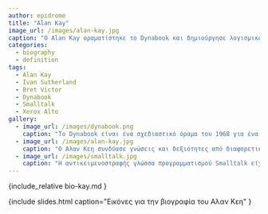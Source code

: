 ```yaml
---
author: epidrome
title: "Alan Kay"
image_url: /images/alan-kay.jpg
caption: "O Alan Kay οραματίστηκε το Dynabook και δημιούργησε λογισμικό που διευκολύνει τα παιδιά να μάθουν να σκέφτονται μαζί με τους υπολογιστές"
categories:
  - biography
  - definition
tags:
  - Alan Kay
  - Ivan Sutherland
  - Bret Victor
  - Dynabook
  - Smalltalk
  - Xerox Alto
gallery:
  - image_url: /images/dynabook.png
    caption: "Το Dynabook είναι ένα σχεδιαστικό όραμα του 1968 για ένα φορητό υπολογιστή τύπου τάμπλετ από τον Alan Kay που απευθύνεται σε παιδιά και μπορεί να προγραμματιστεί με στόχο την προσωπική έκφραση και την επεξεργασία της πληροφορίας"
  - image_url: /images/alan-kay.jpg
    caption: "Ο Αλαν Κεη συνδύασε γνώσεις και δεξιότητες από διαφορετικές περιοχές όπως οι υπολογιστές και τα μουσικά όργανα και έτσι μπόρεσε να φανταστεί τον υπολογιστή περισσότερο ως ένα μέσο επικοινωνίας και έκφρασης παρά ως ένα απλό εργαλείο."
  - image_url: /images/smalltalk.jpg
    caption: "Η αντικειμενοστραφής γλώσσα προγραμματισμού Smalltalk είχε έμφαση σε οντότητες υψηλού επιπέδου και στην διάδραση με τον χρήστη και έτσι διευκόλυνε την κατασκευή και τις δοκιμές του λογισμικού που τελικά οδήγησε στους πρώτους επιτυχημένους εμπορικά επιτραπέζιους υπολογιστές"
---
```


{include_relative bio-kay.md }

{include slides.html caption="Εικόνες για την βιογραφία του Αλαν Κεη" }
